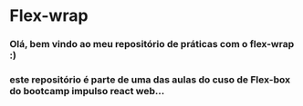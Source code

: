 #  Flex-wrap

### Olá, bem vindo ao meu repositório de práticas com o flex-wrap :)

### este repositório é parte de uma das aulas do cuso de Flex-box do bootcamp impulso react web...